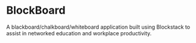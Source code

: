 # BlockBoard
A blackboard/chalkboard/whiteboard application built using Blockstack to assist in networked education and workplace productivity.
